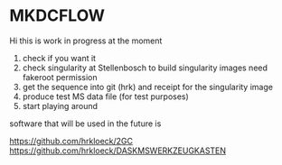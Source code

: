 # MKDCFLOW
Hi this is work in progress at the moment
1) check if you want it
2) check singularity at Stellenbosch  to build singularity images need fakeroot permission
3) get the sequence into git (hrk) and receipt for the singularity image
4) produce test MS data file (for test purposes)
5) start playing around


software that will be used in the future is 

https://github.com/hrkloeck/2GC
https://github.com/hrkloeck/DASKMSWERKZEUGKASTEN
